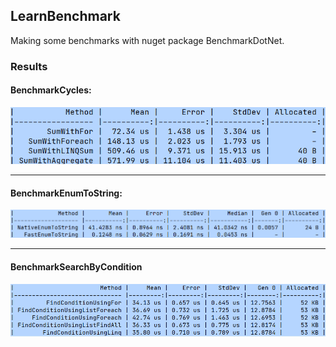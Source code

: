 <h2>LearnBenchmark</h2>
Making some benchmarks with nuget package BenchmarkDotNet.
<h3>Results</h3>

<h4>BenchmarkCycles:</h4>
<img src="Results/BenchmarkCycles.jpg" alt="cycles">
<hr>
<h4>BenchmarkEnumToString:</h4>
<img src="Results/BenchmarkEnumToString.png" alt="enum to string">
</br>
<hr>
<h4>BenchmarkSearchByCondition</h4>
<img src="Results/BenchmarkSearchByCondition.png" alt="search">
